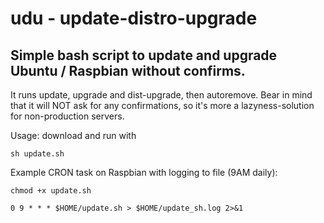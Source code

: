 # udu - update-distro-upgrade
Simple bash script to update and upgrade Ubuntu / Raspbian without confirms.
---
It runs update, upgrade and dist-upgrade, then autoremove.
Bear in mind that it will NOT ask for any confirmations, so it's more a lazyness-solution for non-production servers.

Usage: download and run with
```
sh update.sh
```

Example CRON task on Raspbian with logging to file (9AM daily):
```
chmod +x update.sh
```
```
0 9 * * * $HOME/update.sh > $HOME/update_sh.log 2>&1
```
